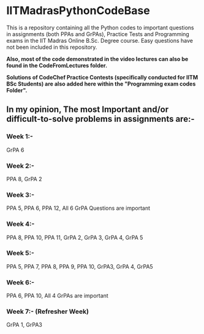 # IITMadrasPythonCodeBase
This is a repository containing all the Python codes to important questions in assignments (both PPAs and GrPAs), Practice Tests and Programming exams in the IIT Madras Online B.Sc. Degree course. Easy questions have not been included in this repository.

**Also, most of the code demonstrated in the video lectures can also be found in the CodeFromLectures folder.**

**Solutions of CodeChef Practice Contests (specifically conducted for IITM BSc Students) are also added here within the "Programming exam codes Folder".**

## In my opinion, The most Important and/or difficult-to-solve problems in assignments are:-
### Week 1:-
GrPA 6
### Week 2:-
PPA 8, GrPA 2
### Week 3:-
PPA 5, PPA 6, PPA 12, All 6 GrPA Questions are important
### Week 4:-
PPA 8, PPA 10, PPA 11, GrPA 2, GrPA 3, GrPA 4, GrPA 5
### Week 5:-
PPA 5, PPA 7, PPA 8, PPA 9, PPA 10, GrPA3, GrPA 4, GrPA5
### Week 6:-
PPA 6, PPA 10, All 4 GrPAs are important
### Week 7:- (Refresher Week)
GrPA 1, GrPA3